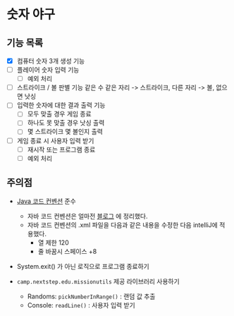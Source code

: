 # 숫자 야구

## 기능 목록

- [x] 컴퓨터 숫자 3개 생성 기능
- [ ] 플레이어 숫자 입력 기능
    - [ ] 예외 처리
- [ ] 스트라이크 / 볼 판별 기능
  같은 수 같은 자리 -> 스트라이크, 다른 자리 -> 볼, 없으면 낫싱
- [ ] 입력한 숫자에 대한 결과 출력 기능
    - [ ] 모두 맞출 경우 게임 종료
    - [ ] 하나도 못 맞출 경우 낫싱 출력
    - [ ] 몇 스트라이크 몇 볼인지 출력
- [ ] 게임 종료 시 사용자 입력 받기
    - [ ] 재시작 또는 프로그램 종료
    - [ ] 예외 처리

## 주의점

- [Java 코드 컨벤션](https://github.com/woowacourse/woowacourse-docs/tree/master/styleguide/java) 준수
    - 자바 코드 컨벤션은
      얼마전 [블로그](https://velog.io/@dgh06175/Java-%EA%B5%AC%EA%B8%80-JAVA-%EC%8A%A4%ED%83%80%EC%9D%BC-%EA%B0%80%EC%9D%B4%EB%93%9C-%EC%9A%94%EC%95%BD)
      에 정리했다.
    - 자바 코드 컨벤션의 .xml 파일을 다음과 같은 내용을 수정한 다음 intelliJ에 적용했다.
        - 열 제한 120
        - 줄 바꿈시 스페이스 +8

- System.exit() 가 아닌 로직으로 프로그램 종료하기
- `camp.nextstep.edu.missionutils` 제공 라이브러리 사용하기
    - Randoms: `pickNumberInRange()` : 랜덤 값 추출
    - Console: `readLine()` : 사용자 입력 받기
